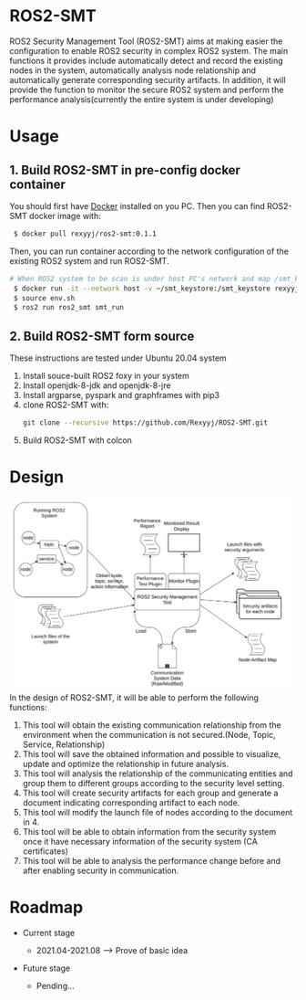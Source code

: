 # ROS2-SMT
ROS2 Security Management Tool (ROS2-SMT) aims at making easier the configuration to enable ROS2 security in complex ROS2 system. The main functions it provides include automatically detect and record the existing nodes in the system, automatically analysis node relationship and automatically generate corresponding security artifacts. In addition, it will provide the function to monitor the secure ROS2 system and perform the performance analysis(currently the entire system is under developing)

# Usage
## 1. Build ROS2-SMT in pre-config docker container
   You should first have [Docker](https://docs.docker.com/engine/install/ubuntu/) installed on you PC. Then you can find ROS2-SMT docker image with:
   ```bash
    $ docker pull rexyyj/ros2-smt:0.1.1
   ```
   Then, you can run container according to the network configuration of the existing ROS2 system and run ROS2-SMT.
   ```bash
   # When ROS2 system to be scan is under host PC's network and map /smt_keystore in docker container to host's ~/smt_keystore(or other directory you prefer)
    $ docker run -it --network host -v ~/smt_keystore:/smt_keystore rexyyj/ros2-smt:0.1.1
    $ source env.sh
    $ ros2 run ros2_smt smt_run

   ```
   
   
## 2. Build ROS2-SMT form source
These instructions are tested under Ubuntu 20.04 system
1. Install souce-built ROS2 foxy in your system
2. Install openjdk-8-jdk and openjdk-8-jre 
3. Install argparse, pyspark and graphframes with pip3
4. clone ROS2-SMT with:
   ```bash
   git clone --recursive https://github.com/Rexyyj/ROS2-SMT.git
   ``` 
5. Build ROS2-SMT with colcon

# Design
![Design](./figures/design.png)
In the design of ROS2-SMT, it will be able to perform the following functions:
1. This tool will obtain the existing communication relationship from the environment when the communication is not secured.(Node, Topic, Service, Relationship)
2. This tool will save the obtained information and possible to visualize, update and optimize the relationship in future analysis.
3. This tool will analysis the relationship of the communicating entities and group them to different groups according to the security level setting.
4. This tool will create security artifacts for each group and generate a document indicating corresponding artifact to each node.
5. This tool will modify the launch file of nodes according to the document in 4.
6. This tool will be able to obtain information from the security system once it have necessary information of the security system (CA certificates)
7. This tool will be able to analysis the performance change before and after enabling security in communication.


# Roadmap
* Current stage
  * 2021.04-2021.08 --> Prove of basic idea

* Future stage
  * Pending...